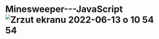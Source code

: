 # Minesweeper---JavaScript![Zrzut ekranu 2022-06-13 o 10 54 54](https://user-images.githubusercontent.com/95072720/173509897-f873452d-be1a-42a5-9531-6e5cde3c054e.png)
